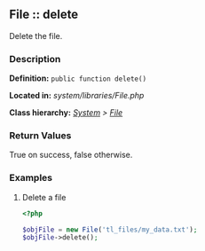 
File :: delete
-------------------------------------------

Delete the file.


### Description ###

**Definition:** `public function delete()`

**Located in:** *system/libraries/File.php*

**Class hierarchy:** *[System](../System.md) > [File](../File.md)*


### Return Values ###

True on success, false otherwise.


### Examples ###

1. Delete a file

	```php
	<?php

	$objFile = new File('tl_files/my_data.txt');
	$objFile->delete();
	```


